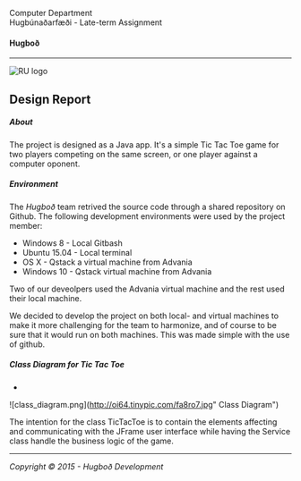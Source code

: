 Computer Department								
Hugbúnaðarfæði -
Late-term Assignment 

#### Hugboð
----

![RU logo](http://www.ru.is/skin/basic9k/i/sitelogo.png)



## Design Report
##### About

The project is designed as a Java app. It's a simple Tic Tac Toe game for two players competing on the same screen, or one player against a computer oponent.

##### Environment
The *Hugboð* team retrived the source code through a shared repository on Github. The following development environments were used by the project member:
- Windows 8 - Local Gitbash
- Ubuntu 15.04 - Local terminal 
- OS X - Qstack a virtual machine from Advania 
- Windows 10 - Qstack virtual machine from Advania

Two of our deveolpers used the Advania virtual machine and the rest used their local machine. 

We decided to develop the project on both local- and virtual machines to make it more challenging for the team to harmonize, and of course to be sure that it would run on both machines. This was made simple with the use of github.

##### Class Diagram for Tic Tac Toe
-

![class_diagram.png](http://oi64.tinypic.com/fa8ro7.jpg" Class Diagram")

The intention for the class TicTacToe is to contain the elements affecting and communicating with the JFrame user interface while having the Service class handle the business logic of the game.

---
*Copyright © 2015 - Hugboð Development*
